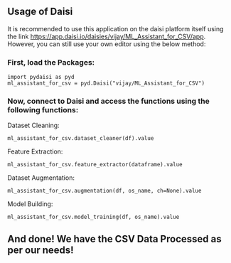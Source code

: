 ## Usage of Daisi

It is recommended to use this application on the daisi platform itself using the link https://app.daisi.io/daisies/vijay/ML_Assistant_for_CSV/app. However, you can still use your own editor using the below method:

### First, load the Packages:

```
import pydaisi as pyd
ml_assistant_for_csv = pyd.Daisi("vijay/ML_Assistant_for_CSV")
```

### Now, connect to Daisi and access the functions using the following functions:

Dataset Cleaning:

```
ml_assistant_for_csv.dataset_cleaner(df).value
```

Feature Extraction:

```
ml_assistant_for_csv.feature_extractor(dataframe).value
```

Dataset Augmentation:

```
ml_assistant_for_csv.augmentation(df, os_name, ch=None).value
```

Model Building:

```
ml_assistant_for_csv.model_training(df, os_name).value
```

## And done! We have the CSV Data Processed as per our needs!
